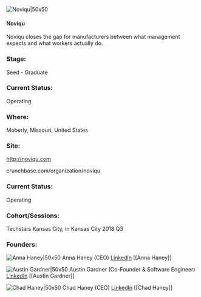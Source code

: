

![Noviqu|50x50](https://apimg.techstars.com/connect/images/image_files/5b365e96c1a4b871dd0001a1/original/sticker_Page_1.png)

#### Noviqu
Noviqu closes the gap for manufacturers between what management expects and what workers actually do.

### Stage: 
Seed - Graduate 

### Current Status: 
Operating

### Where:
Moberly, Missouri, United States

### Site:
http://noviqu.com



crunchbase.com/organization/noviqu

### Current Status: 
Operating

### Cohort/Sessions: 
Techstars Kansas City, in Kansas City 2018 Q3

### Founders: 

![Anna Haney|50x50](https://apimg.techstars.com/connect/images/image_files/5bc5ea51c1a4b8083f000002/original/Techstars_DemoDay_08.jpg) Anna Haney (CEO) [LinkedIn](https://linkedin.com/in/anna-haney-aba99148) [[Anna Haney]]

![Austin Gardner|50x50](https://apimg.techstars.com/connect/images/image_files/5bc5f11da36c110911000001/original/DSC_0256_square.jpg) Austin Gardner (Co-Founder & Software Engineer) [LinkedIn](https://linkedin.com/in/agardner23) [[Austin Gardner]]

![Chad Haney|50x50](https://apimg.techstars.com/connect/images/image_files/5b368a60a36c1131d3000034/original/Chad.jpg) Chad Haney (CEO) [LinkedIn](https://linkedin.com/in/chad-haney-64222511) [[Chad Haney]]


